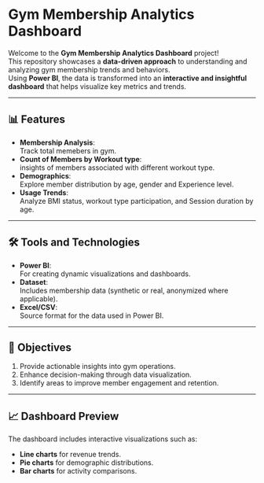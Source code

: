 # Gym Membership Analytics Dashboard

Welcome to the **Gym Membership Analytics Dashboard** project!  
This repository showcases a **data-driven approach** to understanding and analyzing gym membership trends and behaviors.  
Using **Power BI**, the data is transformed into an **interactive and insightful dashboard** that helps visualize key metrics and trends.  

---

## 📊 **Features**

- **Membership Analysis**:  
  Track total memebers in gym.  
- **Count of Members by Workout type**:  
  insights of members associated with different workout type.  
- **Demographics**:  
  Explore member distribution by age, gender and Experience level.  
- **Usage Trends**:  
  Analyze BMI status, workout type participation, and Session duration by age.  

---

## 🛠️ **Tools and Technologies**

- **Power BI**:  
  For creating dynamic visualizations and dashboards.  
- **Dataset**:  
  Includes membership data (synthetic or real, anonymized where applicable).  
- **Excel/CSV**:  
  Source format for the data used in Power BI.  

---

## 🎯 **Objectives**

1. Provide actionable insights into gym operations.  
2. Enhance decision-making through data visualization.  
3. Identify areas to improve member engagement and retention.  

---

## 📈 **Dashboard Preview**

The dashboard includes interactive visualizations such as:  
- **Line charts** for revenue trends.  
- **Pie charts** for demographic distributions.  
- **Bar charts** for activity comparisons.  

